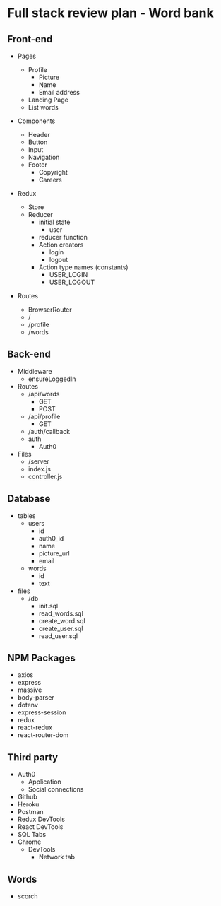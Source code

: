 # Full stack review plan - Word bank 

## Front-end

* Pages
    * Profile
        * Picture
        * Name
        * Email address
    * Landing Page
    * List words 

* Components 
    * Header
    * Button
    * Input
    * Navigation
    * Footer
        * Copyright
        * Careers

* Redux
    * Store
    * Reducer 
        * initial state
            * user
        * reducer function
        * Action creators
            * login 
            * logout
        * Action type names (constants)
            * USER_LOGIN
            * USER_LOGOUT
* Routes 
    * BrowserRouter 
    * / 
    * /profile 
    * /words

## Back-end

* Middleware 
    * ensureLoggedIn 
* Routes 
    * /api/words
        * GET 
        * POST
    * /api/profile 
        * GET 
    * /auth/callback
    * auth 
        * Auth0 
* Files 
    * /server
    * index.js
    * controller.js 
    
## Database 

* tables 
    * users
        * id 
        * auth0_id
        * name 
        * picture_url
        * email 
    * words 
        * id 
        * text
* files 
    * /db 
      * init.sql 
      * read_words.sql
      * create_word.sql 
      * create_user.sql
      * read_user.sql


## NPM Packages
* axios 
* express 
* massive 
* body-parser
* dotenv 
* express-session
* redux 
* react-redux 
* react-router-dom 

## Third party 

* Auth0 
    * Application 
    * Social connections
* Github 
* Heroku 
* Postman
* Redux DevTools 
* React DevTools 
* SQL Tabs
* Chrome 
    * DevTools
        * Network tab

## Words
* scorch 

